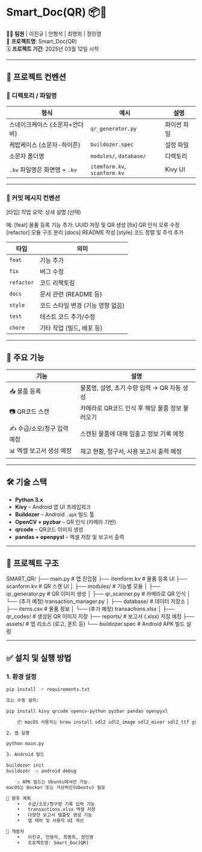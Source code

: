 # Smart_Doc(QR) 📦📲

🧑‍💻 **팀원** | 이진규 | 안형석 | 최명희 | 정민영  
📁 **프로젝트명**: Smart_Doc(QR)  
🗓️ **프로젝트 기간**: 2025년 03월 12일 시작

---

## 📏 프로젝트 컨벤션

### 📂 디렉토리 / 파일명
| 형식 | 예시 | 설명 |
|------|------|------|
| 스네이크케이스 (소문자+언더바) | `qr_generator.py` | 파이썬 파일 |
| 케밥케이스 (소문자-하이픈) | `buildozer.spec` | 설정 파일 |
| 소문자 폴더명 | `modules/`, `database/` | 디렉토리 |
| `.kv` 파일명은 화면명 + `.kv` | `itemform.kv`, `scanform.kv` | Kivy UI |

---

### 📝 커밋 메시지 컨벤션

[타입] 작업 요약: 상세 설명 (선택)

예:
[feat] 물품 등록 기능 추가: UUID 저장 및 QR 생성
[fix] QR 인식 오류 수정
[refactor] 모듈 구조 분리
[docs] README 작성
[style] 코드 정렬 및 주석 추가

| 타입 | 의미 |
|------|------|
| `feat` | 기능 추가 |
| `fix` | 버그 수정 |
| `refactor` | 코드 리팩토링 |
| `docs` | 문서 관련 (README 등) |
| `style` | 코드 스타일 변경 (기능 영향 없음) |
| `test` | 테스트 코드 추가/수정 |
| `chore` | 기타 작업 (빌드, 배포 등) |

---

## 🔧 주요 기능

| 기능 | 설명 |
|------|------|
| 📥 물품 등록 | 물품명, 설명, 초기 수량 입력 → QR 자동 생성 |
| 📷 QR코드 스캔 | 카메라로 QR코드 인식 후 해당 물품 정보 불러오기 |
| ✍️ 수급/소모/청구 입력 예정 | 스캔된 물품에 대해 입출고 정보 기록 예정 |
| 📊 엑셀 보고서 생성 예정 | 재고 현황, 청구서, 사용 보고서 출력 예정 |

---

## 🛠️ 기술 스택

- **Python 3.x**
- **Kivy** – Android 앱 UI 프레임워크
- **Buildozer** – Android `.apk` 빌드 툴
- **OpenCV + pyzbar** – QR 인식 (카메라 기반)
- **qrcode** – QR코드 이미지 생성
- **pandas + openpyxl** – 엑셀 저장 및 보고서 출력

---

## 📁 프로젝트 구조

SMART_QR/
├── main.py                        # 앱 진입점
├── itemform.kv                    # 물품 등록 UI
├── scanform.kv                    # QR 스캔 UI
│
├── modules/                       # 기능별 모듈
│   ├── qr_generator.py            # QR 이미지 생성
│   ├── qr_scanner.py              # 카메라로 QR 인식
│   └── (추가 예정) transaction_manager.py
│
├── database/                      # 데이터 저장소
│   ├── items.csv                  # 물품 정보
│   └── (추가 예정) transactions.xlsx
│
├── qr_codes/                      # 생성된 QR 이미지 저장
├── reports/                       # 보고서 (.xlsx) 저장 예정
├── assets/                        # 앱 리소스 (로고, 폰트 등)
└── buildozer.spec                 # Android APK 빌드 설정

---

## ✅ 설치 및 실행 방법

### 1. 환경 설정

```bash
pip install -r requirements.txt

또는 수동 설치:

pip install kivy qrcode opencv-python pyzbar pandas openpyxl

	📦 macOS 사용자는 brew install sdl2 sdl2_image sdl2_mixer sdl2_ttf gstreamer 필요

2. 앱 실행

python main.py

3. Android 빌드

buildozer init
buildozer -v android debug

	⚠️ APK 빌드는 Ubuntu에서만 가능.
macOS는 Docker 또는 가상머신(Ubuntu) 필요

🔮 향후 계획
	•	수급/소모/청구량 기록 입력 기능
	•	transactions.xlsx 엑셀 저장
	•	다양한 보고서 템플릿 생성 기능
	•	앱 테마 및 사용자 UI 개선

👤 개발자
	•	이진규, 안형석, 최명희, 정민영
	•	프로젝트명: Smart_Doc(QR)
